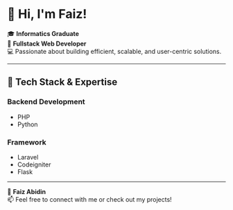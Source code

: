 # 👋 Hi, I'm Faiz!

🎓 **Informatics Graduate**  
🔧 **Fullstack Web Developer**  
💻 Passionate about building efficient, scalable, and user-centric solutions.

---

## 🚀 Tech Stack & Expertise

### **Backend Development**
- PHP
- Python

### **Framework**
- Laravel
- Codeigniter
- Flask
---

👤 **Faiz Abidin**  
📫 Feel free to connect with me or check out my projects!
